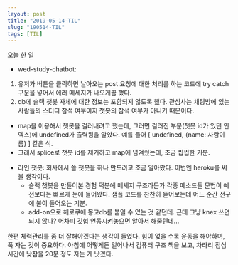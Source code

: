 ```yaml
---
layout: post
title: "2019-05-14-TIL"
slug: "190514-TIL"
tags: [TIL]
---
```


오늘 한 일  

* wed-study-chatbot: 
1. 유저가 버튼을 클릭하면 날아오는 post 요청에 대한 처리를 하는 코드에 try catch 구문을 넣어서 에러 메세지가 나오게끔 했다.
2. db에 슬랙 챗봇 자체에 대한 정보는 포함되지 않도록 했다. 관심사는 채팅방에 있는 사람들의 스터디 참석 여부이지 챗봇의 참석 여부가 아니기 때문이다. 
  - map을 이용해서 챗봇을 걸러내려고 했는데, 그러면 걸러진 부분(챗봇 id가 있던 인덱스)에 undefined가 출력됨을 알았다. 예를 들어 [ undefined, {name: 사람이름} ] 같은 식.
  - 그래서 splice로 챗봇 id를 제거하고 map에 넘겨줬는데, 조금 찝찝한 기분.  

* 라인 챗봇: 회사에서 쓸 챗봇을 하나 만드려고 조금 알아봤다. 이번엔 heroku를 써볼 생각이다. 
  - 슬랙 챗봇을 만들어본 경험 덕분에 메세지 구조라든가 각종 메소드들 문법이 예전보다는 빠르게 눈에 들어왔다. 샘플 코드를 찬찬히 뜯어보는데 어느 순간 전구에 불이 들어오는 기분. 
  - add-on으로 헤로쿠에 몽고db를 붙일 수 있는 것 같던데. 근데 그냥 knex 쓰면 되지 않나? 어차피 깃헙 연동시켜놓으면 알아서 해줄텐데...  

한편 체력관리를 좀 더 잘해야겠다는 생각이 들었다. 힘이 없을 수록 운동을 해야하며, 푹 자는 것이 중요하다. 아침에 어떻게든 일어나서 컴퓨터 구조 책을 보고, 차라리 점심시간에 낮잠을 20분 정도 자는 게 낫겠다. 


